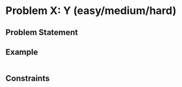 # Problem X: Y (easy/medium/hard)

## Problem Statement

## Example

```text

```

## Constraints

```text

```
